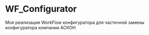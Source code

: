 WF_Configurator
===============

Моя реализация WorkFlow конфигуратора для частичной замены конфигуратора компании АСКОН

